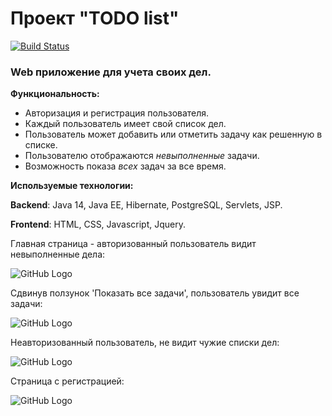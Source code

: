 # Проект "TODO list"
[![Build Status](https://travis-ci.org/faimon/todo_list.svg?branch=master)](https://travis-ci.org/faimon/todo_list)

### Web приложение для учета своих дел.
**Функциональность:**
* Авторизация и регистрация пользователя.
* Каждый пользователь имеет свой список дел.
* Пользователь может добавить или отметить задачу как решенную в списке.
* Пользователю отображаются *невыполненные* задачи.
* Возможность показа *всех* задач за все время.

**Используемые технологии:** 

**Backend**: Java 14, Java EE, Hibernate, PostgreSQL, Servlets, JSP.

**Frontend**: HTML, CSS, Javascript, Jquery.

Главная страница - авторизованный пользователь видит невыполненные дела:

![GitHub Logo](https://github.com/faimon/todo_list/blob/master/screenshots/main%20page.png?raw=true)


Сдвинув ползунок 'Показать все задачи', пользователь увидит все задачи:

![GitHub Logo](https://github.com/faimon/todo_list/blob/master/screenshots/main%20page%20%232.png?raw=true)


Неавторизованный пользователь, не видит чужие списки дел:

![GitHub Logo](https://github.com/faimon/todo_list/blob/master/screenshots/unauthorized%20page.png?raw=true)


Страница с регистрацией:

![GitHub Logo](https://github.com/faimon/todo_list/blob/master/screenshots/reg%20page.png?raw=true)
